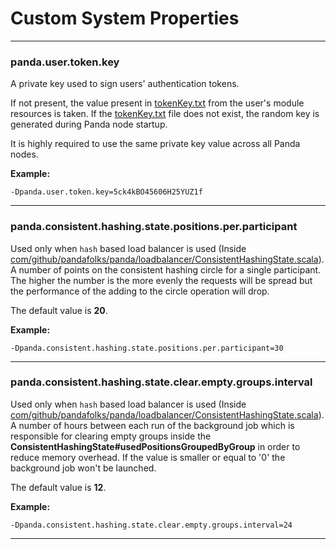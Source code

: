 # Custom System Properties

---
### panda.user.token.key
A private key used to sign users' authentication tokens.

If not present, the value present in [tokenKey.txt](https://github.com/pandafolks/panda/blob/master/user/src/main/resources/tokenKey.txt) from the user's module resources is taken.
If the [tokenKey.txt](https://github.com/pandafolks/panda/blob/master/user/src/main/resources/tokenKey.txt) file does not exist, the random key is generated during Panda node startup.

It is highly required to use the same private key value across all Panda nodes.

<b>Example:</b>
```shell
-Dpanda.user.token.key=5ck4kBO45606H25YUZ1f
```

---
### panda.consistent.hashing.state.positions.per.participant
Used only when `hash` based load balancer is used (Inside [com/github/pandafolks/panda/loadbalancer/ConsistentHashingState.scala](https://github.com/pandafolks/panda/blob/master/loadBalancer/src/main/scala/com/github/pandafolks/panda/loadbalancer/ConsistentHashingState.scala)). 
A number of points on the consistent hashing circle for a single participant. The higher the number is the more evenly the requests  will be spread but the performance of the adding to the circle operation will drop.

The default value is <b>20</b>.

<b>Example:</b>
```shell
-Dpanda.consistent.hashing.state.positions.per.participant=30
```

---
### panda.consistent.hashing.state.clear.empty.groups.interval
Used only when `hash` based load balancer is used (Inside [com/github/pandafolks/panda/loadbalancer/ConsistentHashingState.scala](https://github.com/pandafolks/panda/blob/master/loadBalancer/src/main/scala/com/github/pandafolks/panda/loadbalancer/ConsistentHashingState.scala)). 
A number of hours between each run of the background job which is responsible for clearing empty groups inside the <b>ConsistentHashingState#usedPositionsGroupedByGroup</b> in order to reduce memory overhead. If the value is smaller or equal to '0' the background job won't be launched.

The default value is <b>12</b>.

<b>Example:</b>
```shell
-Dpanda.consistent.hashing.state.clear.empty.groups.interval=24
```

---
